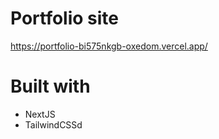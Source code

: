 # Portfolio site 
https://portfolio-bi575nkgb-oxedom.vercel.app/

# Built with
* NextJS
* TailwindCSSd
